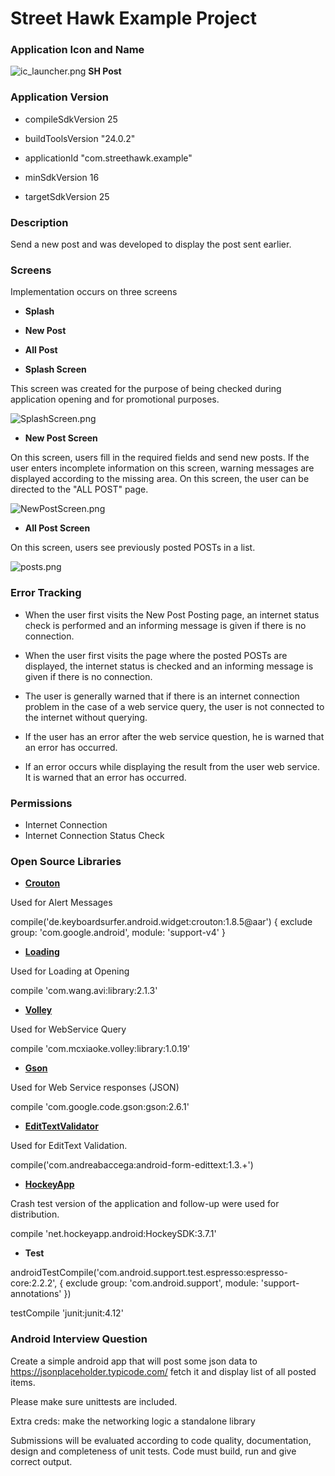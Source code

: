 # Street Hawk Example Project #

### Application Icon and Name  ###

![ic_launcher.png](https://bitbucket.org/repo/4xpday/images/681013801-ic_launcher.png) **SH Post**

### Application Version ###

* compileSdkVersion 25

* buildToolsVersion "24.0.2"
* applicationId "com.streethawk.example"

* minSdkVersion 16

* targetSdkVersion 25


### Description ###

Send a new post and was developed to display the post sent earlier.

### Screens ###

Implementation occurs on three screens

* **Splash**
* **New Post**
* **All Post**

* **Splash Screen**

This screen was created for the purpose of being checked during application opening and for promotional purposes.

![SplashScreen.png](https://bitbucket.org/repo/4xpday/images/2450788905-SplashScreen.png)


* **New Post Screen**

On this screen, users fill in the required fields and send new posts. If the user enters incomplete information on this screen, warning messages are displayed according to the missing area.
On this screen, the user can be directed to the "ALL POST" page.


![NewPostScreen.png](https://bitbucket.org/repo/4xpday/images/896725399-NewPostScreen.png)

* **All Post Screen**

On this screen, users see previously posted POSTs in a list.

![posts.png](https://bitbucket.org/repo/4xpday/images/3453888552-posts.png)
### Error Tracking ###

* When the user first visits the New Post Posting page, an internet status check is performed and an informing message is given if there is no connection.

* When the user first visits the page where the posted POSTs are displayed, the internet status is checked and an informing message is given if there is no connection.

* The user is generally warned that if there is an internet connection problem in the case of a web service query, the user is not connected to the internet without querying.

* If the user has an error after the web service question, he is warned that an error has occurred.

* If an error occurs while displaying the result from the user web service.
It is warned that an error has occurred.

### Permissions ###

* Internet Connection
* Internet Connection Status Check

### Open Source Libraries  ###

* **[Crouton](https://github.com/keyboardsurfer/Crouton)**

Used for Alert Messages

compile('de.keyboardsurfer.android.widget:crouton:1.8.5@aar') {
    exclude group: 'com.google.android', module: 'support-v4'
}

* **[Loading](https://github.com/81813780/AVLoadingIndicatorView)**

Used for Loading at Opening

compile 'com.wang.avi:library:2.1.3'

* **[Volley](https://github.com/mcxiaoke/android-volley)**

Used for WebService Query

compile 'com.mcxiaoke.volley:library:1.0.19'

* **[Gson](https://github.com/google/gson)**

Used for Web Service responses (JSON)

compile 'com.google.code.gson:gson:2.6.1'

* **[EditTextValidator](https://github.com/vekexasia/android-edittext-validator)**

Used for EditText Validation.

compile('com.andreabaccega:android-form-edittext:1.3.+')

* **[HockeyApp](https://hockeyapp.net)**

Crash test version of the application and follow-up were used for distribution.
 
compile 'net.hockeyapp.android:HockeySDK:3.7.1'

* **Test** 

androidTestCompile('com.android.support.test.espresso:espresso-core:2.2.2', {
    exclude group: 'com.android.support', module: 'support-annotations'
})


testCompile 'junit:junit:4.12'




###  Android Interview Question  ### 
Create a simple android app that will post some json data to https://jsonplaceholder.typicode.com/ fetch it and display list of all posted items.

Please make sure unittests are included.

Extra creds: make the networking logic a standalone library

Submissions will be evaluated according to code quality, documentation, design and completeness of unit tests. Code must build, run and give correct output.